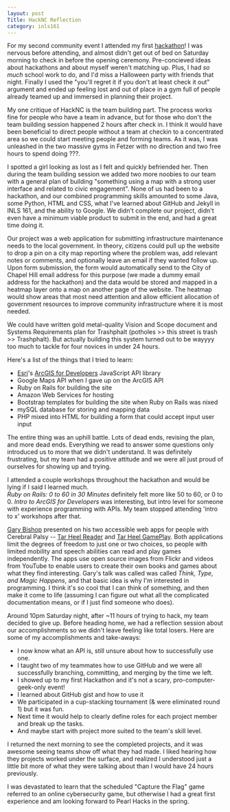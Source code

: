 ```yaml
---
layout: post
Title: HackNC Reflection
category: inls161
---
```


For my second community event I attended my first [hackathon](https://hacknc.com/)! I was nervous before attending, 
and almost didn't get out of bed on Saturday morning to check in before the opening ceremony. Pre-concieved 
ideas about hackathons and about myself weren't matching up. Plus, I had _so much_ school work to do, and I'd miss
a Halloween party with friends that night. Finally I used the "you'll regret it if you don't at least check it out" argument
and ended up feeling lost and out of place in a gym full of people already teamed up and immersed in planning their project. 

My one critique of HackNC is the team building part. The process works fine for people who have a team in advance, but for 
those who don't the team building session happened 2 hours after check in. I think
it would have been beneficial to direct people without a team at checkin to a concentrated area so we could start meeting people
and forming teams. As it was, I was unleashed in the two massive gyms in Fetzer with no direction and two free hours to 
spend doing ???. 

I spotted a girl looking as lost as I felt and quickly befriended her. Then during the team building session we
added two more noobies to our team with a general plan of building "something using a map with a strong user interface and 
related to civic engagement". None of us had been to a hackathon, and our combined programming skills amounted to some Java, 
some Python, HTML and CSS, what I've learned about GitHub and Jekyll in INLS 161, and the ability to Google. We didn't 
complete our project, didn't even have a minimum viable product to submit in the end, and had a great time doing it.

Our project was a web application for submitting infrastructure maintenance needs to the local government. In theory, citizens 
could pull up the website to drop a pin on a city map reporting where the problem was, add relevant notes or comments, and 
optionally leave an email if they wanted follow up. Upon form submission, the form would automatically send to the City of 
Chapel Hill email address for this purpose (we made a dummy email address for the hackathon) and the data would be stored and 
mapped in a heatmap layer onto a map on another page of the website. The heatmap would show areas that most need attention
and allow efficient allocation of government resources to improve community infrastructure where it is most needed.

We could have written gold metal-quality Vision and Scope document and Systems Requirements plan for Trashphalt (potholes >> this street 
is trash >> Trashphalt). But actually building this system turned out to be wayyyy too much to tackle for four novices in
under 24 hours. 

Here's a list of the things that I tried to learn:
- [Esri](http://www.esri.com/)'s [ArcGIS for Developers](https://developers.arcgis.com/) JavaScript API library
- Google Maps API when I gave up on the ArcGIS API
- Ruby on Rails for building the site
- Amazon Web Services for hosting
- Bootstrap templates for building the site when Ruby on Rails was nixed
- mySQL database for storing and mapping data
- PHP mixed into HTML for building a form that could accept input user input

The entire thing was an uphill battle. Lots of dead ends, revising the plan, and more dead ends. Everything we read to answer 
some questions only introduced us to more that we didn't understand. It was definitely frustrating, but my team had 
a positive attitude and we were all just proud of ourselves for showing up and trying.

I attended a couple workshops throughout the hackathon and would be lying if I said I learned much.  
_Ruby on Rails: 0 to 60 in 30 Minutes_ definitely felt more like 50 to 60, or 0 to 0. _Intro to ArcGIS for Developers_ 
was interesting, but intro level for someone with experience programming with APIs. My team stopped attending 'intro to x' 
workshops after that. 

[Gary Bishop](https://www.cs.unc.edu/~gb/) presented on his two accessible web apps for people with Cerebral
Palsy -- [Tar Heel Reader](http://tarheelreader.org/) and [Tar Heel GamePlay](http://tarheelgameplay.org/).
Both applications limit the degrees of freedom to just one or two choices, so people with limited mobility and speech abilities 
can read and play games independently. The apps use open source images from Flickr and videos from YouTube to enable users to 
create their own books and games about what they find interesting. Gary's talk was called was called 
_Think, Type, and Magic Happens_, and that basic idea is why I'm interested in programming. I think it's so 
cool that I can think of something, and then make it come to life (assuming I can figure out what all the complicated 
documentation means, or if I just find someone who does). 

Around 10pm Saturday night, after ~11 hours of trying to hack, my team decided to give up. Before heading home, we had a 
reflection session about our accomplishments so we didn't leave feeling like total losers. 
Here are some of my accomplishments and take-aways:

- I now know what an API is, still unsure about how to successfully use one.
- I taught two of my teammates how to use GitHub and we were all successfully branching, committing, and merging by the time we left. 
- I showed up to my first Hackathon and it's not a scary, pro-computer-geek-only event!
- I learned about GitHub gist and how to use it
- We participated in a cup-stacking tournament (& were eliminated round 1) but it was fun.
- Next time it would help to clearly define roles for each project member and break up the tasks. 
- And maybe start with project more suited to the team's skill level.

I returned the next morning to see the completed projects, and it was awesome seeing teams show off what they had made. 
I liked hearing how they projects worked under the surface, and realized I understood just a little bit more of 
what they were talking about than I would have 24 hours previously. 

I was devastated to learn that the scheduled "Capture the Flag" game referred to an online cybersecurity 
game, but otherwise I had a great first experience and am looking forward to Pearl Hacks in the spring. 

